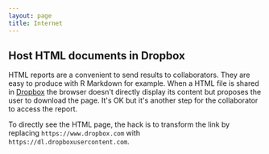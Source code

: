 ```yaml
---
layout: page
title: Internet
---
```


## Host HTML documents in Dropbox

HTML reports are a convenient to send results to collaborators. They are easy to produce with R Markdown for example. When a HTML file is shared in [Dropbox](www.dropbox.com) the browser doesn't directly display its content but proposes the user to download the page. It's OK but it's another step for the collaborator to access the report.

To directly see the HTML page, the hack is to transform the link by replacing `https://www.dropbox.com` with `https://dl.dropboxusercontent.com`. 
